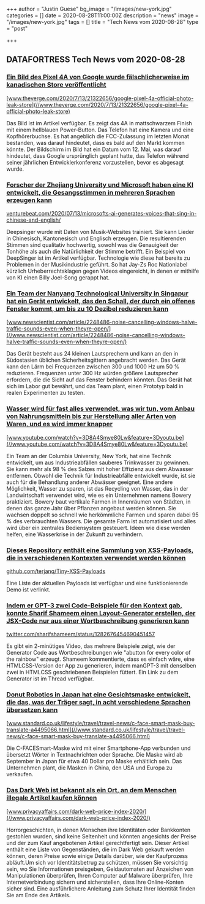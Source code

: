 +++
author = "Justin Guese"
bg_image = "/images/new-york.jpg"
categories = []
date = 2020-08-28T11:00:00Z
description = "news"
image = "/images/new-york.jpg"
tags = []
title = "Tech News vom 2020-08-28"
type = "post"

+++

        
## DATAFORTRESS Tech News vom 2020-08-28





### [Ein Bild des Pixel 4A von Google wurde fälschlicherweise im kanadischen Store veröffentlicht](//www.theverge.com/2020/7/13/21322656/google-pixel-4a-official-photo-leak-store)


[www.theverge.com/2020/7/13/21322656/google-pixel-4a-official-photo-leak-store](//www.theverge.com/2020/7/13/21322656/google-pixel-4a-official-photo-leak-store)


Das Bild ist im Artikel verfügbar. Es zeigt das 4A in mattschwarzem Finish mit einem hellblauen Power-Button. Das Telefon hat eine Kamera und eine Kopfhörerbuchse. Es hat angeblich die FCC-Zulassung im letzten Monat bestanden, was darauf hindeutet, dass es bald auf den Markt kommen könnte. Der Bildschirm im Bild hat ein Datum vom 12. Mai, was darauf hindeutet, dass Google ursprünglich geplant hatte, das Telefon während seiner jährlichen Entwicklerkonferenz vorzustellen, bevor es abgesagt wurde.


### [Forscher der Zhejiang University und Microsoft haben eine KI entwickelt, die Gesangsstimmen in mehreren Sprachen erzeugen kann](//venturebeat.com/2020/07/13/microsofts-ai-generates-voices-that-sing-in-chinese-and-english/)


[venturebeat.com/2020/07/13/microsofts-ai-generates-voices-that-sing-in-chinese-and-english/](//venturebeat.com/2020/07/13/microsofts-ai-generates-voices-that-sing-in-chinese-and-english/)


Deepsinger wurde mit Daten von Musik-Websites trainiert. Sie kann Lieder in Chinesisch, Kantonesisch und Englisch erzeugen. Die resultierenden Stimmen sind qualitativ hochwertig, sowohl was die Genauigkeit der Tonhöhe als auch die Natürlichkeit der Stimme betrifft. Ein Beispiel von DeepSinger ist im Artikel verfügbar. Technologie wie diese hat bereits zu Problemen in der Musikindustrie geführt. So hat Jay-Zs Roc Nationlabel kürzlich Urheberrechtsklagen gegen Videos eingereicht, in denen er mithilfe von KI einen Billy Joel-Song gerappt hat.


### [Ein Team der Nanyang Technological University in Singapur hat ein Gerät entwickelt, das den Schall, der durch ein offenes Fenster kommt, um bis zu 10 Dezibel reduzieren kann](//www.newscientist.com/article/2248486-noise-cancelling-windows-halve-traffic-sounds-even-when-theyre-open/)


[www.newscientist.com/article/2248486-noise-cancelling-windows-halve-traffic-sounds-even-when-theyre-open/](//www.newscientist.com/article/2248486-noise-cancelling-windows-halve-traffic-sounds-even-when-theyre-open/)


Das Gerät besteht aus 24 kleinen Lautsprechern und kann an den in Südostasien üblichen Sicherheitsgittern angebracht werden. Das Gerät kann den Lärm bei Frequenzen zwischen 300 und 1000 Hz um 50 % reduzieren. Frequenzen unter 300 Hz würden größere Lautsprecher erfordern, die die Sicht auf das Fenster behindern könnten. Das Gerät hat sich im Labor gut bewährt, und das Team plant, einen Prototyp bald in realen Experimenten zu testen.


### [Wasser wird für fast alles verwendet, was wir tun, vom Anbau von Nahrungsmitteln bis zur Herstellung aller Arten von Waren, und es wird immer knapper](//www.youtube.com/watch?v=3D8A4Smye80Lw&feature=3Dyoutu.be)


[www.youtube.com/watch?v=3D8A4Smye80Lw&feature=3Dyoutu.be](//www.youtube.com/watch?v=3D8A4Smye80Lw&feature=3Dyoutu.be)


Ein Team an der Columbia University, New York, hat eine Technik entwickelt, um aus Industrieabfällen sauberes Trinkwasser zu gewinnen. Sie kann mehr als 98 % des Salzes mit hoher Effizienz aus dem Abwasser entfernen. Obwohl die Technik für Industrieabfälle entwickelt wurde, ist sie auch für die Behandlung anderer Abwässer geeignet. Eine andere Möglichkeit, Wasser zu sparen, ist das Recycling von Wasser, das in der Landwirtschaft verwendet wird, wie es ein Unternehmen namens Bowery praktiziert. Bowery baut vertikale Farmen in Innenräumen von Städten, in denen das ganze Jahr über Pflanzen angebaut werden können. Sie wachsen doppelt so schnell wie herkömmliche Farmen und sparen dabei 95 % des verbrauchten Wassers. Die gesamte Farm ist automatisiert und alles wird über ein zentrales Bediensystem gesteuert. Ideen wie diese werden helfen, eine Wasserkrise in der Zukunft zu verhindern.


### [Dieses Repository enthält eine Sammlung von XSS-Payloads, die in verschiedenen Kontexten verwendet werden können](//github.com/terjanq/Tiny-XSS-Payloads)


[github.com/terjanq/Tiny-XSS-Payloads](//github.com/terjanq/Tiny-XSS-Payloads)


Eine Liste der aktuellen Payloads ist verfügbar und eine funktionierende Demo ist verlinkt.


### [Indem er GPT-3 zwei Code-Beispiele für den Kontext gab, konnte Sharif Shameem einen Layout-Generator erstellen, der JSX-Code nur aus einer Wortbeschreibung generieren kann](//twitter.com/sharifshameem/status/1282676454690451457)


[twitter.com/sharifshameem/status/1282676454690451457](//twitter.com/sharifshameem/status/1282676454690451457)


Es gibt ein 2-minütiges Video, das mehrere Beispiele zeigt, wie der Generator Code aus Wortbeschreibungen wie "abutton for every color of the rainbow" erzeugt. Shameem kommentierte, dass es einfach wäre, eine HTMLCSS-Version der App zu generieren, indem manGPT-3 mit denselben zwei in HTMLCSS geschriebenen Beispielen füttert. Ein Link zu dem Generator ist im Thread verfügbar.


### [Donut Robotics in Japan hat eine Gesichtsmaske entwickelt, die das, was der Träger sagt, in acht verschiedene Sprachen übersetzen kann](//www.standard.co.uk/lifestyle/travel/travel-news/c-face-smart-mask-buy-translate-a4495066.html)


[www.standard.co.uk/lifestyle/travel/travel-news/c-face-smart-mask-buy-translate-a4495066.html](//www.standard.co.uk/lifestyle/travel/travel-news/c-face-smart-mask-buy-translate-a4495066.html)


Die C-FACESmart-Maske wird mit einer Smartphone-App verbunden und übersetzt Wörter in Textnachrichten oder Sprache. Die Maske wird ab September in Japan für etwa 40 Dollar pro Maske erhältlich sein. Das Unternehmen plant, die Masken in China, den USA und Europa zu verkaufen.


### [Das Dark Web ist bekannt als ein Ort, an dem Menschen illegale Artikel kaufen können](//www.privacyaffairs.com/dark-web-price-index-2020/)


[www.privacyaffairs.com/dark-web-price-index-2020/](//www.privacyaffairs.com/dark-web-price-index-2020/)


Horrorgeschichten, in denen Menschen ihre Identitäten oder Bankkonten gestohlen wurden, sind keine Seltenheit und könnten angesichts der Preise und der zum Kauf angebotenen Artikel gerechtfertigt sein. Dieser Artikel enthält eine Liste von Gegenständen, die im Dark Web gekauft werden können, deren Preise sowie einige Details darüber, wie der Kaufprozess abläuft.Um sich vor Identitätsbetrug zu schützen, müssen Sie vorsichtig sein, wo Sie Informationen preisgeben, Geldautomaten auf Anzeichen von Manipulationen überprüfen, Ihren Computer auf Malware überprüfen, Ihre Internetverbindung sichern und sicherstellen, dass Ihre Online-Konten sicher sind. Eine ausführlichere Anleitung zum Schutz Ihrer Identität finden Sie am Ende des Artikels.